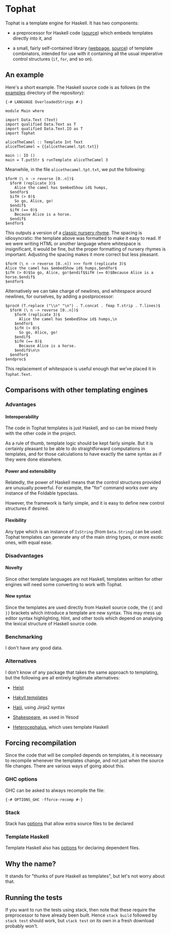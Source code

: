 # Tophat

Tophat is a template engine for Haskell. It has two components:

- a preprocessor for Haskell code
  ([source](https://github.com/jcranch/tophat/tree/main/app))
  which embeds templates directly into it, and

- a small, fairly self-contained library
  ([webpage](https://hackage.haskell.org/package/tophat),
   [source](https://github.com/jcranch/tophat/tree/main/src))
  of template combinators, intended for use with it containing all the
  usual imperative control structures (`if`, `for`, and so on).

## An example

Here's a short example. The Haskell source code is as follows (in the
[examples](https://github.com/jcranch/tophat/tree/main/examples)
directory of the repository):

    {-# LANGUAGE OverloadedStrings #-}

    module Main where

    import Data.Text (Text)
    import qualified Data.Text as T
    import qualified Data.Text.IO as T
    import Tophat

    aliceTheCamel :: Template Int Text
    aliceTheCamel = {{alicethecamel.tpt.txt}}

    main :: IO ()
    main = T.putStr $ runTemplate aliceTheCamel 3

Meanwhile, in the file `alicethecamel.tpt.txt`, we put the following:

    $forH (\ n -> reverse [0..n])$
      $forH (replicate 3)$
        Alice the camel has $embedShow id$ humps,
      $endfor$
      $ifH (> 0)$
        So go, Alice, go!
      $endif$
      $ifH (== 0)$
        Because Alice is a horse.
      $endif$
    $endfor$

This outputs a version of a
[classic nursery rhyme](https://allnurseryrhymes.com/alice-the-camel/).
The spacing is idiosyncratic: the template above was formatted to make
it easy to read. If we were writing HTML or another language where
whitespace is insignificant, it would be fine, but the proper
formatting of nursery rhymes is important. Adjusting the spacing makes
it more correct but less pleasant.

    $forH (\ n -> reverse [0..n]) >>> forH (replicate 3)$
    Alice the camel has $embedShow id$ humps,$endfor$
    $ifH (> 0)$So go, Alice, go!$endif$$ifH (== 0)$Because Alice is a horse.$endif$
    $endfor$

Alternatively we can take charge of newlines, and whitespace around
newlines, for ourselves, by adding a postprocessor:

    $procH (T.replace ("\\n" "\n") . T.concat . fmap T.strip . T.lines)$
      $forH (\ n -> reverse [0..n])$
        $forH (replicate 3)$
          Alice the camel has $embedShow id$ humps,\n
        $endfor$
        $ifH (> 0)$
          So go, Alice, go!
        $endif$
        $ifH (== 0)$
          Because Alice is a horse.
        $endif$\n\n
      $endfor$
    $endproc$

This replacement of whitespace is useful enough that we've placed it
in `Tophat.Text`.

## Comparisons with other templating engines

### Advantages

#### Interoperability

The code in Tophat templates is just Haskell, and so can be mixed
freely with the other code in the project.

As a rule of thumb, template logic should be kept fairly simple. But
it is certainly pleasant to be able to do straightforward computations
in templates, and for those calculations to have exactly the same
syntax as if they were done elsewhere.

#### Power and extensibility

Relatedly, the power of Haskell means that the control structures
provided are unusually powerful. For example, the "for" command works
over any instance of the Foldable typeclass.

However, the framework is fairly simple, and it is easy to define new
control structures if desired.

#### Flexibility

Any type which is an instance of `IsString` (from `Data.String`) can be
used: Tophat templates can generate any of the main string types, or
more exotic ones, with equal ease.

### Disadvantages

#### Novelty

Since other template languages are not Haskell, templates written for
other engines will need some converting to work with Tophat.

#### New syntax

Since the templates are used directly from Haskell source code, the
`{{` and `}}` brackets which introduce a template are new syntax. This
may mess up editor syntax highlighting, hlint, and other tools which
depend on analysing the lexical structure of Haskell source code.

### Benchmarking

I don't have any good data.

### Alternatives

I don't know of any package that takes the same approach to
templating, but the following are all entirely legitimate
alternatives:

- [Heist](https://hackage.haskell.org/package/heist)

- [Hakyll templates](https://jaspervdj.be/hakyll/reference/Hakyll-Web-Template.html)

- [Haiji](https://hackage.haskell.org/package/haiji), using Jinja2 syntax

- [Shakespeare](http://hackage.haskell.org/package/shakespeare), as used in Yesod

- [Heterocephalus](https://hackage.haskell.org/package/heterocephalus), which uses template Haskell

## Forcing recompilation

Since the code that will be compiled depends on templates, it is
necessary to recompile whenever the templates change, and not just
when the source file changes. There are various ways of going about
this.

### GHC options

GHC can be asked to always recompile the file:

    {-# OPTIONS_GHC -fforce-recomp #-}

### Stack

Stack has
[options](https://docs.haskellstack.org/en/stable/faq/#using-custom-preprocessors)
that allow extra source files to be declared

### Template Haskell

Template Haskell also has
[options](http://hackage.haskell.org/packages/archive/template-haskell/2.7.0.0/doc/html/Language-Haskell-TH-Syntax.html#v:addDependentFile)
for declaring dependent files.

## Why the name?

It stands for "thunks of pure Haskell as templates", but let's not
worry about that.

## Running the tests

If you want to run the tests using stack, then note that these require
the preprocessor to have already been built. Hence `stack build`
followed by `stack test` should work, but `stack test` on its own in a
fresh download probably won't.
